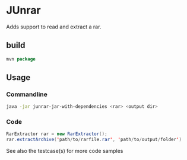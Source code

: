 # JUnrar

Adds support to read and extract a rar.


## build


```java
mvn package
```

## Usage

### Commandline


```bash
java -jar junrar-jar-with-dependencies <rar> <output dir>
```


### Code


```java
RarExtractor rar = new RarExtractor();
rar.extractArchive('path/to/rarfile.rar', 'path/to/output/folder')

```

See also the testcase(s) for more code samples






